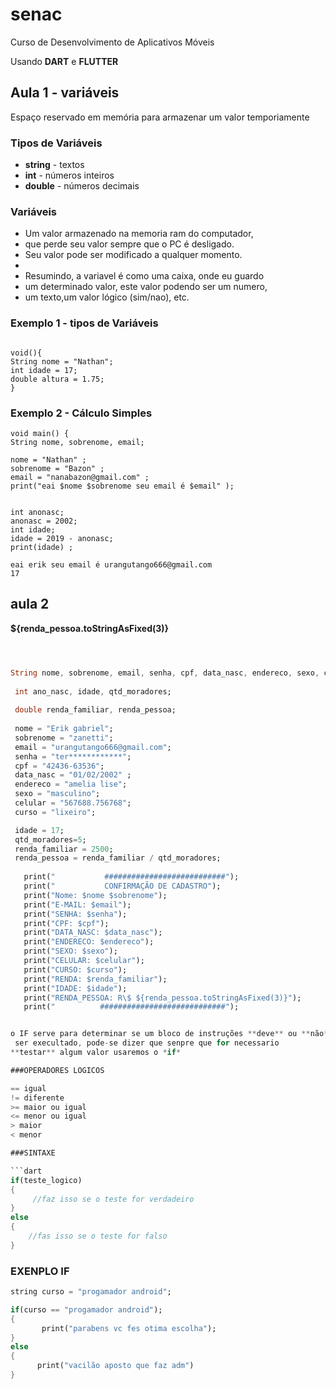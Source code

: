 # senac
Curso de Desenvolvimento de Aplicativos Móveis 

Usando **DART** e **FLUTTER**

## Aula 1 - variáveis 

Espaço reservado em memória para armazenar um valor temporiamente

### Tipos de Variáveis

- **string** - textos
- **int** - números inteiros
- **double** - números decimais

### Variáveis
   
   * Um valor armazenado na memoria ram do computador,
   * que perde seu valor sempre que o PC é desligado.
   *  Seu valor pode ser modificado a qualquer momento.
   * 
   * Resumindo, a variavel é como uma caixa, onde eu guardo
   * um determinado valor, este valor podendo ser um numero,
   * um texto,um valor lógico (sim/nao), etc.

### Exemplo 1 - tipos de Variáveis
```

void(){
String nome = "Nathan";
int idade = 17;
double altura = 1.75;
}
```

### Exemplo 2 - Cálculo Simples
```
void main() { 
String nome, sobrenome, email;

nome = "Nathan" ;
sobrenome = "Bazon" ;
email = "nanabazon@gmail.com" ;
print("eai $nome $sobrenome seu email é $email" );


int anonasc;
anonasc = 2002;
int idade;
idade = 2019 - anonasc;
print(idade) ;

eai erik seu email é urangutango666@gmail.com
17
```

## aula 2 

**${renda_pessoa.toStringAsFixed(3)}**



```dart



String nome, sobrenome, email, senha, cpf, data_nasc, endereco, sexo, celular, curso;
 
 int ano_nasc, idade, qtd_moradores;
  
 double renda_familiar, renda_pessoa;
  
 nome = "Erik gabriel";
 sobrenome = "zanetti";
 email = "urangutango666@gmail.com";
 senha = "ter************";
 cpf = "42436-63536";
 data_nasc = "01/02/2002" ;
 endereco = "amelia lise";
 sexo = "masculino"; 
 celular = "567688.756768";
 curso = "lixeiro";

 idade = 17;
 qtd_moradores=5;
 renda_familiar = 2500;
 renda_pessoa = renda_familiar / qtd_moradores;
   
   print("           ###########################");
   print("           CONFIRMAÇÃO DE CADASTRO"); 
   print("Nome: $nome $sobrenome");
   print("E-MAIL: $email");
   print("SENHA: $senha");
   print("CPF: $cpf");
   print("DATA_NASC: $data_nasc");
   print("ENDERECO: $endereco");
   print("SEXO: $sexo");
   print("CELULAR: $celular");
   print("CURSO: $curso");
   print("RENDA: $renda_familiar");
   print("IDADE: $idade");
   print("RENDA_PESSOA: R\$ ${renda_pessoa.toStringAsFixed(3)}");
   print("          ############################");


o IF serve para determinar se um bloco de instruções **deve** ou **não**
 ser execultado, pode-se dizer que senpre que for necessario 
**testar** algum valor usaremos o *if*

###OPERADORES LOGICOS

== igual
!= diferente
>= maior ou igual
<= menor ou igual
> maior 
< menor

###SINTAXE

```dart
if(teste_logico)
{
     //faz isso se o teste for verdadeiro 
}
else
{
    //fas isso se o teste for falso
}
```
### EXENPLO IF

```dart
string curso = "progamador android";

if(curso == "progamador android");
{
       print("parabens vc fes otima escolha");
}
else
{
      print("vacilão aposto que faz adm")
}
```
